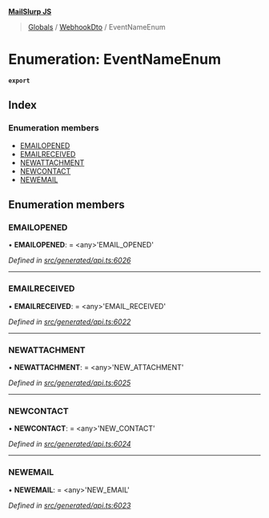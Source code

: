 **[MailSlurp JS](../README.md)**

> [Globals](../README.md) / [WebhookDto](../modules/webhookdto.md) / EventNameEnum

# Enumeration: EventNameEnum

**`export`** 

## Index

### Enumeration members

* [EMAILOPENED](webhookdto.eventnameenum.md#emailopened)
* [EMAILRECEIVED](webhookdto.eventnameenum.md#emailreceived)
* [NEWATTACHMENT](webhookdto.eventnameenum.md#newattachment)
* [NEWCONTACT](webhookdto.eventnameenum.md#newcontact)
* [NEWEMAIL](webhookdto.eventnameenum.md#newemail)

## Enumeration members

### EMAILOPENED

•  **EMAILOPENED**:  = \<any>'EMAIL\_OPENED'

*Defined in [src/generated/api.ts:6026](https://github.com/mailslurp/mailslurp-client/blob/37bf78e/src/generated/api.ts#L6026)*

___

### EMAILRECEIVED

•  **EMAILRECEIVED**:  = \<any>'EMAIL\_RECEIVED'

*Defined in [src/generated/api.ts:6022](https://github.com/mailslurp/mailslurp-client/blob/37bf78e/src/generated/api.ts#L6022)*

___

### NEWATTACHMENT

•  **NEWATTACHMENT**:  = \<any>'NEW\_ATTACHMENT'

*Defined in [src/generated/api.ts:6025](https://github.com/mailslurp/mailslurp-client/blob/37bf78e/src/generated/api.ts#L6025)*

___

### NEWCONTACT

•  **NEWCONTACT**:  = \<any>'NEW\_CONTACT'

*Defined in [src/generated/api.ts:6024](https://github.com/mailslurp/mailslurp-client/blob/37bf78e/src/generated/api.ts#L6024)*

___

### NEWEMAIL

•  **NEWEMAIL**:  = \<any>'NEW\_EMAIL'

*Defined in [src/generated/api.ts:6023](https://github.com/mailslurp/mailslurp-client/blob/37bf78e/src/generated/api.ts#L6023)*
